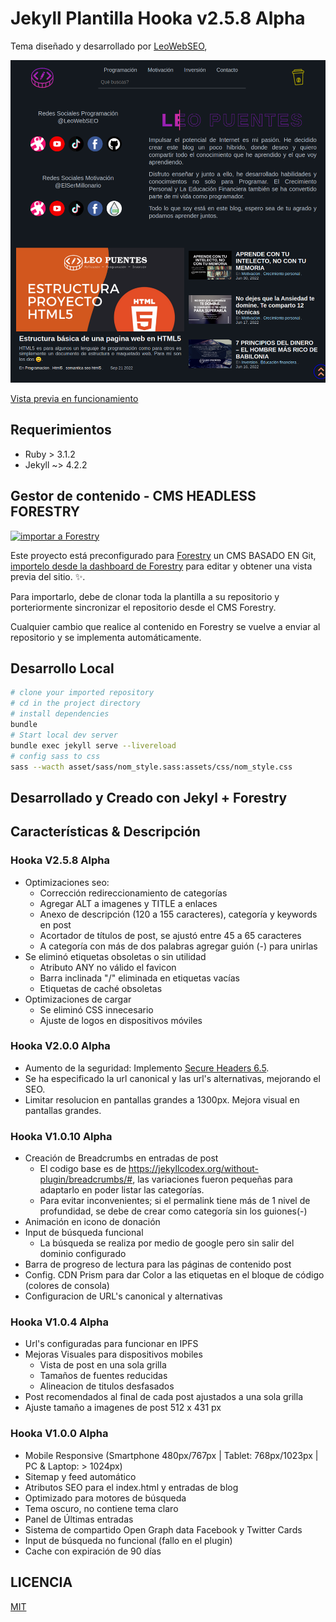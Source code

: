 # Jekyll Plantilla Hooka v2.5.8 Alpha

Tema diseñado y desarrollado por [LeoWebSEO](https://leopuentes.me),

![Visualización de Portada](./assets/images/readme/screenshot.png)

[Vista previa en funcionamiento](https://leopuentes.me)

## Requerimientos

- Ruby > 3.1.2
- Jekyll ~> 4.2.2

## Gestor de contenido - CMS HEADLESS FORESTRY

[![importar a Forestry](https://assets.forestry.io/import-to-forestryK.svg)](https://app.forestry.io/quick-start?repo=forestryio)


Este proyecto está preconfigurado para [Forestry](https://forestry.io) un CMS BASADO EN Git, [importelo desde la dashboard de Forestry](https://app.forestry.io/quick-start?repo=forestryio/) para editar y obtener una vista previa del sitio. ✨.

Para importarlo, debe de clonar toda la plantilla a su repositorio y porteriormente sincronizar el repositorio desde el CMS Forestry.

Cualquier cambio que realice al contenido en Forestry se vuelve a enviar al repositorio y se implementa automáticamente.

## Desarrollo Local

```bash
# clone your imported repository
# cd in the project directory
# install dependencies
bundle
# Start local dev server
bundle exec jekyll serve --livereload
# config sass to css
sass --wacth asset/sass/nom_style.sass:assets/css/nom_style.css
```

## Desarrollado y Creado con Jekyl + Forestry
## Características & Descripción

### Hooka V2.5.8 Alpha
- Optimizaciones seo:
    * Corrección redireccionamiento de categorías
    * Agregar ALT a imagenes y TITLE a enlaces
    * Anexo de descripción (120 a 155 caracteres), categoría y keywords en post
    * Acortador de títulos de post, se ajustó entre 45 a 65 caracteres
    * A categoría con más de dos palabras agregar guión (-) para unirlas
- Se eliminó etiquetas obsoletas o sin utilidad
    * Atributo ANY no válido el favicon
    * Barra inclinada "/" eliminada en etiquetas vacías
    * Etiquetas de caché obsoletas
- Optimizaciones de cargar
    * Se eliminó CSS innecesario
    * Ajuste de logos en dispositivos móviles

### Hooka V2.0.0 Alpha
- Aumento de la seguridad: Implemento [Secure Headers 6.5](https://github.com/github/secure_headers).
- Se ha especificado la url canonical y las url's alternativas, mejorando el SEO.
- Limitar resolucion en pantallas grandes a 1300px. Mejora visual en pantallas grandes.

### Hooka V1.0.10 Alpha
- Creación de Breadcrumbs en entradas de post
    * El codigo base es de https://jekyllcodex.org/without-plugin/breadcrumbs/#, las variaciones fueron pequeñas para adaptarlo en poder listar las categorías.
    * Para evitar inconvenientes; si el permalink tiene más de 1 nivel de profundidad, se debe de crear como categoría sin los guiones(-)
- Animación en icono de donación
- Input de búsqueda funcional
    * La búsqueda se realiza por medio de google pero sin salir del dominio configurado
- Barra de progreso de lectura para las páginas de contenido post
- Config. CDN Prism para dar Color a las etiquetas en el bloque de código (colores de consola)
- Configuracion de URL's canonical y alternativas

### Hooka V1.0.4 Alpha
- Url's configuradas para funcionar en IPFS
- Mejoras Visuales para dispositivos mobiles
    * Vista de post en una sola grilla
    * Tamaños de fuentes reducidas
    * Alineacion de titulos desfasados
- Post recomendados al final de cada post ajustados a una sola grilla
- Ajuste tamaño a imagenes de post 512 x 431 px

### Hooka V1.0.0 Alpha
- Mobile Responsive (Smartphone 480px/767px | Tablet: 768px/1023px | PC & Laptop: > 1024px)
- Sitemap y feed automático
- Atributos SEO para el index.html y entradas de blog
- Optimizado para motores de búsqueda
- Tema oscuro, no contiene tema claro
- Panel de Últimas entradas
- Sistema de compartido Open Graph data Facebook y Twitter Cards
- Input de búsqueda no funcional (fallo en el plugin)
- Cache con expiración de 90 días

## LICENCIA

[MIT](LICENSE)
